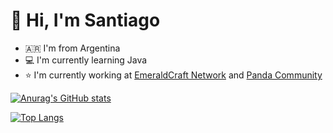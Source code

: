 # 👋 Hi, I'm Santiago

- 🇦🇷  I'm from Argentina
- 💻 I'm currently learning Java
- ⭐ I'm currently working at [EmeraldCraft Network](https://invite.gg/emeraldcraft) and [Panda Community](https://discord.pandacommunity.org)

[![Anurag's GitHub stats](https://github-readme-stats.vercel.app/api?username=DevSantiMG&show_icons=true&theme=tokyonight&count_private=true)](https://github.com/anuraghazra/github-readme-stats)

[![Top Langs](https://github-readme-stats.vercel.app/api/top-langs/?username=DevSantiMG&theme=tokyonight&langs_count=8)](https://github.com/anuraghazra/github-readme-stats)
